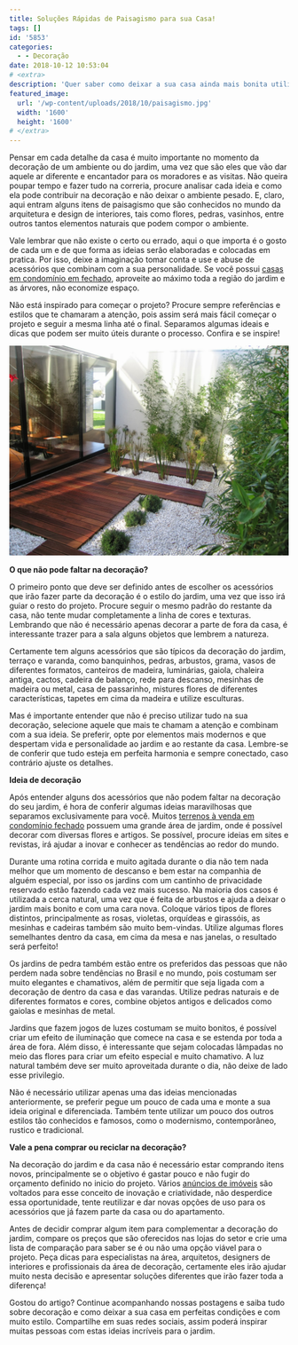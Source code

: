 ```yaml
---
title: Soluções Rápidas de Paisagismo para sua Casa!
tags: []
id: '5853'
categories:
  - - Decoração
date: 2018-10-12 10:53:04
# <extra>
description: 'Quer saber como deixar a sua casa ainda mais bonita utilizando paisagismo? Pois então confira nossas dicas e invista em um belo jardim.'
featured_image: 
  url: '/wp-content/uploads/2018/10/paisagismo.jpg'
  width: '1600'
  height: '1600'
# </extra>
---
```


Pensar em cada detalhe da casa é muito importante no momento da decoração de um ambiente ou do jardim, uma vez que são eles que vão dar aquele ar diferente e encantador para os moradores e as visitas. Não queira poupar tempo e fazer tudo na correria, procure analisar cada ideia e como ela pode contribuir na decoração e não deixar o ambiente pesado. E, claro, aqui entram alguns itens de paisagismo que são conhecidos no mundo da arquitetura e design de interiores, tais como flores, pedras, vasinhos, entre outros tantos elementos naturais que podem compor o ambiente.

Vale lembrar que não existe o certo ou errado, aqui o que importa é o gosto de cada um e de que forma as ideias serão elaboradas e colocadas em pratica. Por isso, deixe a imaginação tomar conta e use e abuse de acessórios que combinam com a sua personalidade. Se você possui [casas em condomínio em fechado](https://www.chavesnamao.com.br/casas-em-condominio-a-venda/pr-curitiba/), aproveite ao máximo toda a região do jardim e as árvores, não economize espaço.

Não está inspirado para começar o projeto? Procure sempre referências e estilos que te chamaram a atenção, pois assim será mais fácil começar o projeto e seguir a mesma linha até o final. Separamos algumas ideais e dicas que podem ser muito úteis durante o processo. Confira e se inspire!

![paisagismo em casa](/wp-content/uploads/2018/10/paisagismo.jpg "paisagismo em casa")

**O que não pode faltar na decoração?**

O primeiro ponto que deve ser definido antes de escolher os acessórios que irão fazer parte da decoração é o estilo do jardim, uma vez que isso irá guiar o resto do projeto. Procure seguir o mesmo padrão do restante da casa, não tente mudar completamente a linha de cores e texturas. Lembrando que não é necessário apenas decorar a parte de fora da casa, é interessante trazer para a sala alguns objetos que lembrem a natureza.

Certamente tem alguns acessórios que são típicos da decoração do jardim, terraço e varanda, como banquinhos, pedras, arbustos, grama, vasos de diferentes formatos, canteiros de madeira, luminárias, gaiola, chaleira antiga, cactos, cadeira de balanço, rede para descanso, mesinhas de madeira ou metal, casa de passarinho, mistures flores de diferentes características, tapetes em cima da madeira e utilize esculturas.

Mas é importante entender que não é preciso utilizar tudo na sua decoração, selecione aquele que mais te chamam a atenção e combinam com a sua ideia. Se preferir, opte por elementos mais modernos e que despertam vida e personalidade ao jardim e ao restante da casa. Lembre-se de conferir que tudo esteja em perfeita harmonia e sempre conectado, caso contrário ajuste os detalhes.

**Ideia de decoração**

Após entender alguns dos acessórios que não podem faltar na decoração do seu jardim, é hora de conferir algumas ideias maravilhosas que separamos exclusivamente para você. Muitos [terrenos à venda em condomínio fechado](https://www.chavesnamao.com.br/terrenos-em-condominio-a-venda/pr-curitiba/) possuem uma grande área de jardim, onde é possível decorar com diversas flores e artigos. Se possível, procure ideias em sites e revistas, irá ajudar a inovar e conhecer as tendências ao redor do mundo.

Durante uma rotina corrida e muito agitada durante o dia não tem nada melhor que um momento de descanso e bem estar na companhia de alguém especial, por isso os jardins com um cantinho de privacidade reservado estão fazendo cada vez mais sucesso. Na maioria dos casos é utilizada a cerca natural, uma vez que é feita de arbustos e ajuda a deixar o jardim mais bonito e com uma cara nova. Coloque vários tipos de flores distintos, principalmente as rosas, violetas, orquídeas e girassóis, as mesinhas e cadeiras também são muito bem-vindas. Utilize algumas flores semelhantes dentro da casa, em cima da mesa e nas janelas, o resultado será perfeito!

Os jardins de pedra também estão entre os preferidos das pessoas que não perdem nada sobre tendências no Brasil e no mundo, pois costumam ser muito elegantes e chamativos, além de permitir que seja ligada com a decoração de dentro da casa e das varandas. Utilize pedras naturais e de diferentes formatos e cores, combine objetos antigos e delicados como gaiolas e mesinhas de metal.

Jardins que fazem jogos de luzes costumam se muito bonitos, é possível criar um efeito de iluminação que comece na casa e se estenda por toda a área de fora. Além disso, é interessante que sejam colocadas lâmpadas no meio das flores para criar um efeito especial e muito chamativo. A luz natural também deve ser muito aproveitada durante o dia, não deixe de lado esse privilegio.

Não é necessário utilizar apenas uma das ideias mencionadas anteriormente, se preferir pegue um pouco de cada uma e monte a sua ideia original e diferenciada. Também tente utilizar um pouco dos outros estilos tão conhecidos e famosos, como o modernismo, contemporâneo, rustico e tradicional.

**Vale a pena comprar ou reciclar na decoração?**

Na decoração do jardim e da casa não é necessário estar comprando itens novos, principalmente se o objetivo é gastar pouco e não fugir do orçamento definido no inicio do projeto. Vários [anúncios de imóveis](https://www.chavesnamao.com.br/) são voltados para esse conceito de inovação e criatividade, não desperdice essa oportunidade, tente reutilizar e dar novas opções de uso para os acessórios que já fazem parte da casa ou do apartamento.

Antes de decidir comprar algum item para complementar a decoração do jardim, compare os preços que são oferecidos nas lojas do setor e crie uma lista de comparação para saber se é ou não uma opção viável para o projeto. Peça dicas para especialistas na área, arquitetos, designers de interiores e profissionais da área de decoração, certamente eles irão ajudar muito nesta decisão e apresentar soluções diferentes que irão fazer toda a diferença!

Gostou do artigo? Continue acompanhando nossas postagens e saiba tudo sobre decoração e como deixar a sua casa em perfeitas condições e com muito estilo. Compartilhe em suas redes sociais, assim poderá inspirar muitas pessoas com estas ideias incríveis para o jardim.
